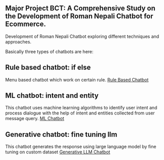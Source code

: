 ## Major Project BCT: A Comprehensive Study on the Development of Roman Nepali Chatbot for Ecommerce.

Development of Roman Nepali Chatbot exploring different techniques and approaches.

Basically three types of chatbots are here:

## Rule based chatbot: if else

Menu based chatbot which work on certain rule.
[Rule Based Chatbot](./Menu%20Based%20Chatbot/)

## ML chatbot: intent and entity

This chatbot uses machine learning algorithms to identify user intent and process dialogue with the help of intent and entities collected from user message query.
[ML Chatbot](./Dialogue%20Chatabot/)

## Generative chatbot: fine tuning llm

This chatbot generates the response using large language model by fine tuning on custom dataset
[Generative LLM Chatbot](./Generation%20Based%20Language%20Model%20Chatbot%20Fine%20Tune/)
